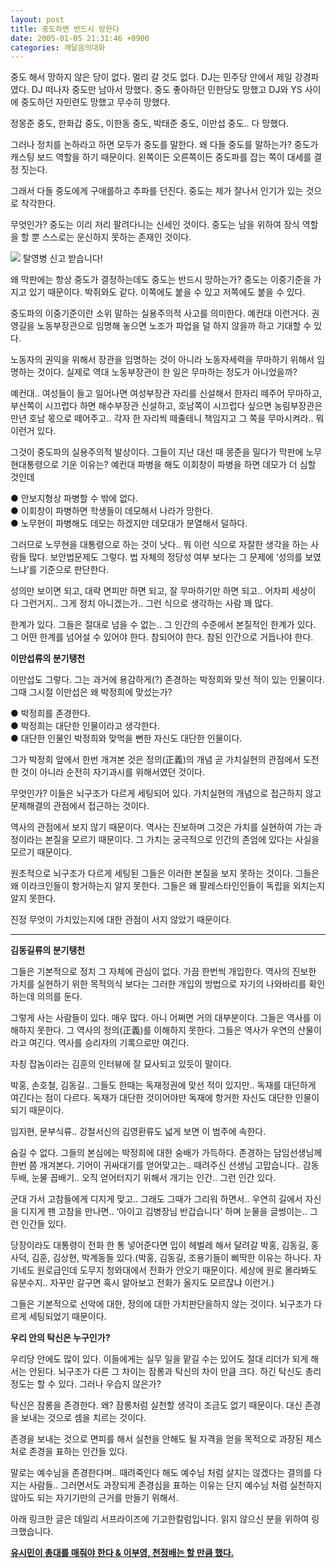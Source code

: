 ```yaml
---
layout: post
title: 중도하면 반드시 망한다
date: 2005-01-05 21:31:46 +0900
categories: 깨달음의대화
---
```

중도 해서 망하지 않은 당이 없다. 멀리 갈 것도 없다. DJ는 민주당 안에서 제일 강경파였다. DJ 떠나자 중도만 남아서 망했다. 중도 좋아하던 민한당도 망했고 DJ와 YS 사이에 중도하던 자민련도 망했고 무수히 망했다.    
  
정몽준 중도, 한화갑 중도, 이한동 중도, 박태준 중도, 이만섭 중도.. 다 망했다.    
  
그러나 정치를 논하라고 하면 모두가 중도를 말한다. 왜 다들 중도를 말하는가? 중도가 캐스팅 보드 역할을 하기 때문이다. 왼쪽이든 오른쪽이든 중도파를 잡는 쪽이 대세를 결정 짓는다.    
  
그래서 다들 중도에게 구애를하고 추파를 던진다. 중도는 제가 잘나서 인기가 있는 것으로 착각한다.    
  
무엇인가? 중도는 이리 저리 팔려다니는 신세인 것이다. 중도는 남을 위하여 장식 역할을 할 뿐 스스로는 운신하지 못하는 존재인 것이다. 


    

    
          
<IMG src="http://www1.seoprise.com/victory/osjoon/bbs/data/editor\_01/elleche1104898207704\_0.jpg" border=0> 탈영병 신고 받습니다!    
  
왜 막판에는 항상 중도가 결정하는데도 중도는 반드시 망하는가? 중도는 이중기준을 가지고 있기 때문이다. 박쥐와도 같다. 이쪽에도 붙을 수 있고 저쪽에도 붙을 수 있다.    
  
중도파의 이중기준이란 소위 말하는 실용주의적 사고를 의미한다. 예컨대 이런거다. 권영길을 노동부장관으로 임명해 놓으면 노조가 파업을 덜 하지 않을까 하고 기대할 수 있다.    
  
노동자의 권익을 위해서 장관을 임명하는 것이 아니라 노동자세력을 무마하기 위해서 임명하는 것이다. 실제로 역대 노동부장관이 한 일은 무마하는 정도가 아니었을까?    
  
예컨대.. 여성들이 들고 일어나면 여성부장관 자리를 신설해서 한자리 떼주어 무마하고, 부산쪽이 시끄럽다 하면 해수부장관 신설하고, 호남쪽이 시끄럽다 싶으면 농림부장관은 만년 호남 몫으로 떼어주고.. 각자 한 자리씩 떼줄테니 책임지고 그 쪽을 무마시켜라.. 뭐 이런거 있다.    
  
그것이 중도파의 실용주의적 발상이다. 그들이 지난 대선 때 몽준을 밀다가 막판에 노무현대통령으로 기운 이유는? 예컨대 파병을 해도 이회창이 파병을 하면 데모가 더 심할 것인데    
  
● 안보지형상 파병할 수 밖에 없다.   
● 이회창이 파병하면 학생들이 데모해서 나라가 망한다.   
● 노무현이 파병해도 데모는 하겠지만 데모대가 분열해서 덜하다. 
  
  
그러므로 노무현을 대통령으로 하는 것이 낫다.. 뭐 이런 식으로 자잘한 생각을 하는 사람들 많다. 보안법문제도 그렇다. 법 자체의 정당성 여부 보다는 그 문제에 ‘성의를 보였느냐’를 기준으로 판단한다.    
  
성의만 보이면 되고, 대략 면피만 하면 되고, 잘 무마하기만 하면 되고.. 어차피 세상이 다 그런거지.. 그게 정치 아니겠는가.. 그런 식으로 생각하는 사람 꽤 많다.    
  
한계가 있다. 그들은 절대로 넘을 수 없는.. 그 인간의 수준에서 본질적인 한계가 있다. 그 어떤 한계를 넘어설 수 있어야 한다. 참되어야 한다. 참된 인간으로 거듭나야 한다.    
  
**이만섭류의 분기탱천**    
  
이만섭도 그렇다. 그는 과거에 용감하게(?) 존경하는 박정희와 맞선 적이 있는 인물이다. 그때 그시절 이만섭은 왜 박정희에 맞섰는가?    
  
● 박정희를 존경한다.   
● 박정희는 대단한 인물이라고 생각한다.   
● 대단한 인물인 박정희와 맞먹을 뻔한 자신도 대단한 인물이다.    
  
그가 박정희 앞에서 한번 개겨본 것은 정의(正義)의 개념 곧 가치실현의 관점에서 도전한 것이 아니라 순전히 자기과시를 위해서였던 것이다.    
  
무엇인가? 이들은 뇌구조가 다르게 세팅되어 있다. 가치실현의 개념으로 접근하지 않고 문제해결의 관점에서 접근하는 것이다.    
  
역사의 관점에서 보지 않기 때문이다. 역사는 진보하며 그것은 가치를 실현하여 가는 과정이라는 본질을 모르기 때문이다. 그 가치는 궁극적으로 인간의 존엄에 있다는 사실을 모르기 때문이다.    
  
원초적으로 뇌구조가 다르게 세팅된 그들은 이러한 본질을 보지 못하는 것이다. 그들은 왜 이라크인들이 항거하는지 알지 못한다. 그들은 왜 팔레스타인인들이 독립을 외치는지 알지 못한다.    
  
진정 무엇이 가치있는지에 대한 관점이 서지 않았기 때문이다.   
****   
**김동길류의 분기탱천**    
  
그들은 기본적으로 정치 그 자체에 관심이 없다. 가끔 한번씩 개입한다. 역사의 진보한 가치를 실현하기 위한 목적의식 보다는 그러한 개입의 방법으로 자기의 나와바리를 확인하는데 의의를 둔다.    
  
그렇게 사는 사람들이 있다. 매우 많다. 아니 어쩌면 거의 대부분이다. 그들은 역사를 이해하지 못한다. 그 역사의 정의(正義)를 이해하지 못한다. 그들은 역사가 우연의 산물이라고 여긴다. 역사를 승리자의 기록으로만 여긴다.    
  
자칭 잡놈이라는 김훈의 인터뷰에 잘 묘사되고 있듯이 말이다.    
  
박홍, 손호철, 김동길.. 그들도 한때는 독재정권에 맞선 적이 있지만.. 독재를 대단하게 여긴다는 점이 다르다. 독재가 대단한 것이어야만 독재에 항거한 자신도 대단한 인물이 되기 때문이다.    
  
임지현, 문부식류.. 강철서신의 김영환류도 넓게 보면 이 범주에 속한다.    
  
숨길 수 없다. 그들의 본심에는 박정희에 대한 숭배가 가득하다. 존경하는 담임선생님께 한번 쯤 개겨본다. 기어이 귀싸대기를 얻어맞고는.. 때려주신 선생님 고맙습니다.. 감동 두배, 눈물 꼽배기.. 오직 얻어터지기 위해서 개기는 인간.. 그런 인간 있다.    
  
군대 가서 고참들에게 디지게 맞고.. 그래도 그때가 그리워 하면서.. 우연히 길에서 자신을 디지게 팬 고참을 만나면.. ‘아이고 김병장님 반갑습니다’ 하며 눈물을 글썽이는.. 그런 인간들 있다.    
  
당장이라도 대통령이 전화 한 통 넣어준다면 입이 헤벌레 해서 달려갈 박홍, 김동길, 홍사덕, 김훈, 김상현, 박계동들 있다.(박홍, 김동길, 조용기들이 삐딱한 이유는 하나다. 자기네도 원로급인데 도무지 청와대에서 전화가 안오기 때문이다. 세상에 원로 몰라봐도 유분수지.. 자꾸만 갈구면 혹시 알아보고 전화가 올지도 모르잖냐 이런거.)    
  
그들은 기본적으로 선악에 대한, 정의에 대한 가치판단을하지 않는 것이다. 뇌구조가 다르게 세팅되었기 때문이다.    
  
**우리 안의 탁신은 누구인가?**    
  
우리당 안에도 많이 있다. 이들에게는 실무 일을 맡길 수는 있어도 절대 리더가 되게 해서는 안된다. 뇌구조가 다른 그 차이는 잠롱과 탁신의 차이 만큼 크다. 하긴 탁신도 총리 정도는 할 수 있다. 그러나 우습지 않은가?    
  
탁신은 잠롱을 존경한다. 왜? 잠롱처럼 실천할 생각이 조금도 없기 때문이다. 대신 존경을 보내는 것으로 셈을 치르는 것이다.    
  
존경을 보내는 것으로 면피를 해서 실천을 안해도 될 자격을 얻을 목적으로 과장된 제스처로 존경을 표하는 인간들 있다.    
  
말로는 예수님을 존경한다며.. 때려죽인다 해도 예수님 처럼 살지는 않겠다는 결의를 다지는 사람들.. 그러면서도 과장되게 존경심을 표하는 이유는 단지 예수님 처럼 실천하지 않아도 되는 자기기만의 근거를 만들기 위해서. 


  
   
  
아래 링크한 글은 데일리 서프라이즈에 기고한칼럼입니다. 읽지 않으신 분을 위하여 링크했습니다.    
  
[**유시민이 총대를 매줘야 한다 & 이부영, 천정배는 할 만큼 했다.**](http://www1.seoprise.com/newwork/bbs_menu/nozzang_drkimz/nozzang_drkimz_01.php?table=nozzang_drkimz&query=view&uid=594&pp=1)